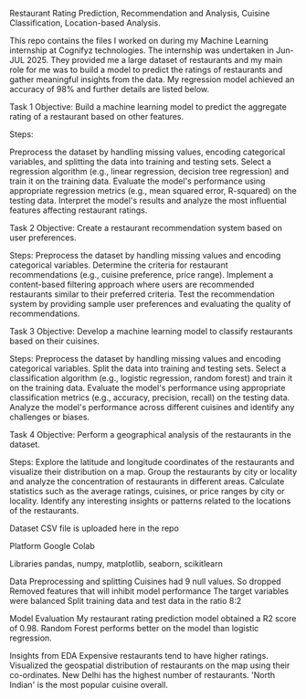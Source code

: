 Restaurant Rating Prediction, Recommendation and Analysis, Cuisine Classification, Location-based Analysis.

This repo contains the files I worked on during my Machine Learning internship at Cognifyz technologies. 
The internship was undertaken in Jun-JUL 2025.
They provided me a large dataset of restaurants and my main role for me was to build a model to predict the ratings of restaurants and gather meaningful insights from the data.
My regression model achieved an accuracy of 98% and further details are listed below.



Task 1
Objective: Build a machine learning model to predict the aggregate rating of a restaurant based on other features.

Steps:

Preprocess the dataset by handling missing values, encoding categorical variables, and splitting the data into training and testing sets.
Select a regression algorithm (e.g., linear regression, decision tree regression) and train it on the training data.
Evaluate the model's performance using appropriate regression metrics (e.g., mean squared error, R-squared) on the testing data.
Interpret the model's results and analyze the most influential features affecting restaurant ratings.



Task 2
Objective: Create a restaurant recommendation system based on user preferences.

Steps:
        Preprocess the dataset by handling missing values and encoding categorical variables.
        Determine the criteria for restaurant recommendations (e.g., cuisine preference, price range).
        Implement a content-based filtering approach where users are recommended restaurants similar to their preferred criteria.
        Test the recommendation system by providing sample user preferences and evaluating the quality of recommendations.



Task 3
Objective: Develop a machine learning model to classify restaurants based on their cuisines.

Steps:
        Preprocess the dataset by handling missing values and encoding categorical variables.
        Split the data into training and testing sets.
        Select a classification algorithm (e.g., logistic regression, random forest) and train it on the training data.
        Evaluate the model's performance using appropriate classification metrics (e.g., accuracy, precision, recall) on the testing data.
        Analyze the model's performance across different cuisines and identify any challenges or biases.




Task 4
Objective: Perform a geographical analysis of the restaurants in the dataset.

Steps:
        Explore the latitude and longitude coordinates of the restaurants and visualize their distribution on a map.
        Group the restaurants by city or locality and analyze the concentration of restaurants in different areas.
        Calculate statistics such as the average ratings, cuisines, or price ranges by city or locality.
        Identify any interesting insights or patterns related to the locations of the restaurants.


Dataset
CSV file is uploaded here in the repo

Platform
Google Colab

Libraries
pandas, numpy, matplotlib, seaborn, scikitlearn

Data Preprocessing and splitting
Cuisines had 9 null values. So dropped
Removed features that will inhibit model performance
The target variables were balanced
Split training data and test data in the ratio 8:2

Model Evaluation
My restaurant rating prediction model obtained a R2 score of 0.98.
Random Forest performs better on the model than logistic regression.

Insights from EDA
Expensive restaurants tend to have higher ratings.
Visualized the geospatial distribution of restaurants on the map using their co-ordinates.
New Delhi has the highest number of restaurants.
'North Indian' is the most popular cuisine overall.
